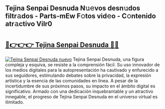 ## Tejina Senpai Desnuda N𝚞𝚎vos desn𝚞dos filtr𝚊dos - Parts-mEw F𝚘tos vid𝚎o - C𝚘ntenido atr𝚊ctivo ViIr0

# <h2><a href="http://mbbh9ao.tromn.icu/?c=Tejina+Senpai+Desnuda">🔗👉👉👉 Tejina Senpai Desnuda 🔗🔗</a></h2>

[![Tejina Senpai Desnuda nuevo](https://i.imgur.com/pEAQMta.gif)](http://mbbh9ao.tromn.icu/?c=Tejina+Senpai+Desnuda)
Tejina Senpai Desnuda, una figura compleja y esquiva, se resiste a la comprensión fácil. Su uso innovador de los medios digitales para la autopresentación ha cautivado y enfurecido a sus seguidores, estimulando debates sobre la privacidad, la expresión artística y la esencia de las comunidades en línea. A pesar de la incertidumbre de sus próximos pasos, su impacto en el ámbito digital es significativo. Armado con una dedicación inquebrantable y un atractivo innegable, el progreso de Tejina Senpai Desnuda en el universo virtual es ilimitado.
